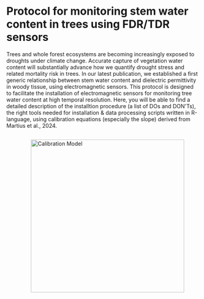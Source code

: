 # Protocol for monitoring stem water content in trees using FDR/TDR sensors

Trees and whole forest ecosystems are becoming increasingly exposed to droughts under climate change. Accurate capture of vegetation water content will substantially advance how we quantify drought stress and related mortality risk in trees. In our latest publication, we established a first generic relationship between stem water content and dielectric permittivity in woody tissue, using electromagnetic sensors. This protocol is designed to facilitate the installation of electromagnetic sensors for monitoring tree water content at high temporal resolution. Here, you will be able to find a detailed description of the installtion procedure (a list of DOs and DON'Ts), the right tools needed for installation & data processing scripts written in R-language, using calibration equations (especially the slope) derived from Martius et al., 2024.
<figure style="float:right; margin-left:20px;">
  <img src="https://github.com/lionmartius/Splish-Splash-Sap/assets/146541125/67240b81-6f29-4241-b95c-728232eee9d6" alt="Calibration Model" style="width:400px;">

</figure>
